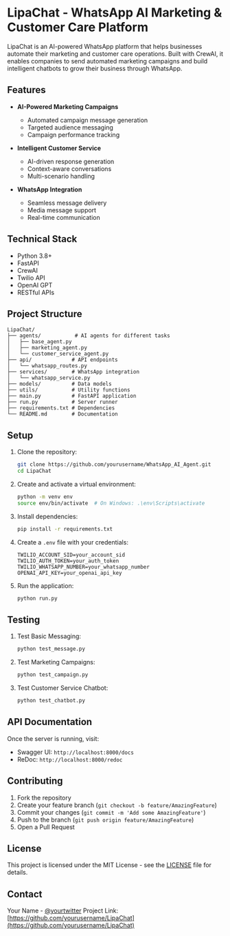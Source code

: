 # LipaChat - WhatsApp AI Marketing & Customer Care Platform

LipaChat is an AI-powered WhatsApp platform that helps businesses automate their marketing and customer care operations. Built with CrewAI, it enables companies to send automated marketing campaigns and build intelligent chatbots to grow their business through WhatsApp.

## Features

- **AI-Powered Marketing Campaigns**
  - Automated campaign message generation
  - Targeted audience messaging
  - Campaign performance tracking

- **Intelligent Customer Service**
  - AI-driven response generation
  - Context-aware conversations
  - Multi-scenario handling

- **WhatsApp Integration**
  - Seamless message delivery
  - Media message support
  - Real-time communication

## Technical Stack

- Python 3.8+
- FastAPI
- CrewAI
- Twilio API
- OpenAI GPT
- RESTful APIs

## Project Structure

```
LipaChat/
├── agents/           # AI agents for different tasks
│   ├── base_agent.py
│   ├── marketing_agent.py
│   └── customer_service_agent.py
├── api/             # API endpoints
│   └── whatsapp_routes.py
├── services/        # WhatsApp integration
│   └── whatsapp_service.py
├── models/          # Data models
├── utils/           # Utility functions
├── main.py          # FastAPI application
├── run.py           # Server runner
├── requirements.txt # Dependencies
└── README.md        # Documentation
```

## Setup

1. Clone the repository:
   ```bash
   git clone https://github.com/yourusername/WhatsApp_AI_Agent.git
   cd LipaChat
   ```

2. Create and activate a virtual environment:
   ```bash
   python -m venv env
   source env/bin/activate  # On Windows: .\env\Scripts\activate
   ```

3. Install dependencies:
   ```bash
   pip install -r requirements.txt
   ```

4. Create a `.env` file with your credentials:
   ```
   TWILIO_ACCOUNT_SID=your_account_sid
   TWILIO_AUTH_TOKEN=your_auth_token
   TWILIO_WHATSAPP_NUMBER=your_whatsapp_number
   OPENAI_API_KEY=your_openai_api_key
   ```

5. Run the application:
   ```bash
   python run.py
   ```

## Testing

1. Test Basic Messaging:
   ```bash
   python test_message.py
   ```

2. Test Marketing Campaigns:
   ```bash
   python test_campaign.py
   ```

3. Test Customer Service Chatbot:
   ```bash
   python test_chatbot.py
   ```

## API Documentation

Once the server is running, visit:
- Swagger UI: `http://localhost:8000/docs`
- ReDoc: `http://localhost:8000/redoc`

## Contributing

1. Fork the repository
2. Create your feature branch (`git checkout -b feature/AmazingFeature`)
3. Commit your changes (`git commit -m 'Add some AmazingFeature'`)
4. Push to the branch (`git push origin feature/AmazingFeature`)
5. Open a Pull Request

## License

This project is licensed under the MIT License - see the [LICENSE](LICENSE) file for details.

## Contact

Your Name - [@yourtwitter](https://twitter.com/yourtwitter)
Project Link: [https://github.com/yourusername/LipaChat](https://github.com/yourusername/LipaChat) 
